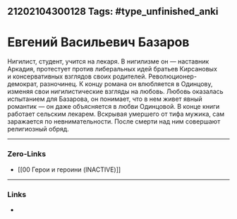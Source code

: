 21202104300128
Tags: #type_unfinished_anki
---
# Евгений Васильевич Базаров 

  Нигилист, студент, учится на лекаря. В нигилизме он — наставник Аркадия, протестует против либеральных идей братьев Кирсановых и консервативных взглядов своих родителей. Революционер-демократ, разночинец. К концу романа он влюбляется в Одинцову, изменяя свои нигилистические взгляды на любовь. Любовь оказалась испытанием для Базарова, он понимает, что в нем живет явный романтик — он даже объясняется в любви Одинцовой. В конце книги работает сельским лекарем. Вскрывая умершего от тифа мужика, сам заражается по невнимательности. После смерти над ним совершают религиозный обряд.

---
### Zero-Links
- [[00 Герои и героини (INACTIVE)]]
---
### Links
-